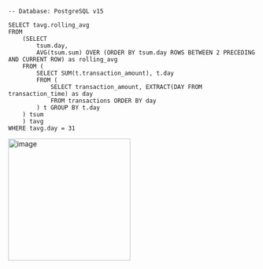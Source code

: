 ```
-- Database: PostgreSQL v15

SELECT tavg.rolling_avg
FROM
	(SELECT 
        tsum.day,
        AVG(tsum.sum) OVER (ORDER BY tsum.day ROWS BETWEEN 2 PRECEDING AND CURRENT ROW) as rolling_avg
    FROM (
        SELECT SUM(t.transaction_amount), t.day 
        FROM (
            SELECT transaction_amount, EXTRACT(DAY FROM transaction_time) as day 
            FROM transactions ORDER BY day
        ) t GROUP BY t.day
    ) tsum
    ) tavg
WHERE tavg.day = 31
```
<img width="248" alt="image" src="https://github.com/zlatasm/sql_rolling_avg_transactions/assets/91090292/64549f1a-baa5-43c4-af34-3b90705c5ccd">
